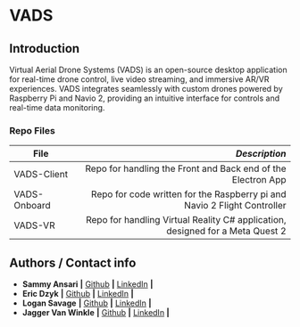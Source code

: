 # VADS

## Introduction
Virtual Aerial Drone Systems (VADS) is an open-source desktop application for real-time drone control, live video streaming, and immersive AR/VR experiences. VADS integrates seamlessly with custom drones powered by Raspberry Pi and Navio 2, providing an intuitive interface for controls and real-time data monitoring.

### Repo Files
| **File** | *__Description__* |
|----------|----------------:|
|VADS-Client| Repo for handling the Front and Back end of the Electron App|
|VADS-Onboard| Repo for code written for the Raspberry pi and Navio 2 Flight Controller|
|VADS-VR| Repo for handling Virtual Reality C# application, designed for a Meta Quest 2|

## Authors / Contact info
* **Sammy Ansari** **|** [Github](https://github.com/O-01) **|** [LinkedIn](https://linkedin.com/in/sammy-ansari) **|**
* **Eric Dzyk** **|** [Github](https://github.com/ericpo1sh) **|** [LinkedIn](https://www.linkedin.com/in/ericdzyk/) **|**
* **Logan Savage** **|** [Github](https://github.com/SavageLM) **|** [LinkedIn](https://www.linkedin.com/in/logan-m-savage/) **|**
* **Jagger Van Winkle** **|** [Github](https://github.com/JiggyJoggy) **|** [LinkedIn](https://www.linkedin.com/in/jaggervw/) **|**
